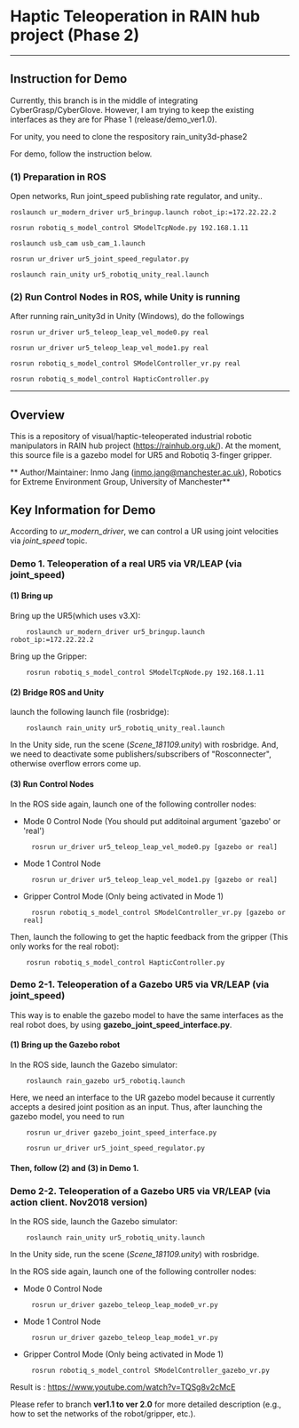 # Haptic Teleoperation in RAIN hub project (Phase 2)

---
## Instruction for Demo

Currently, this branch is in the middle of integrating CyberGrasp/CyberGlove. However, I am trying to keep the existing interfaces as they are for Phase 1 (release/demo_ver1.0). 

For unity, you need to clone the respository rain_unity3d-phase2

For demo, follow the instruction below. 

### (1) Preparation in ROS

Open networks, Run joint_speed publishing rate regulator, and unity..

	roslaunch ur_modern_driver ur5_bringup.launch robot_ip:=172.22.22.2

	rosrun robotiq_s_model_control SModelTcpNode.py 192.168.1.11

	roslaunch usb_cam usb_cam_1.launch

	rosrun ur_driver ur5_joint_speed_regulator.py

	roslaunch rain_unity ur5_robotiq_unity_real.launch

### (2) Run Control Nodes in ROS, while Unity is running 

After running rain_unity3d in Unity (Windows), do the followings

	rosrun ur_driver ur5_teleop_leap_vel_mode0.py real

	rosrun ur_driver ur5_teleop_leap_vel_mode1.py real

	rosrun robotiq_s_model_control SModelController_vr.py real
    
    rosrun robotiq_s_model_control HapticController.py





---
## Overview
This is a repository of visual/haptic-teleoperated industrial robotic manipulators in RAIN hub project (https://rainhub.org.uk/). 
At the moment, this source file is a gazebo model for UR5 and Robotiq 3-finger gripper. 

** Author/Maintainer: Inmo Jang (inmo.jang@manchester.ac.uk), Robotics for Extreme Environment Group, University of Manchester**


## Key Information for Demo

According to *ur_modern_driver*, we can control a UR using joint velocities via *joint_speed* topic. 







### Demo 1. Teleoperation of a real UR5 via VR/LEAP (via joint_speed)


#### (1) Bring up 

Bring up the UR5(which uses v3.X):

        roslaunch ur_modern_driver ur5_bringup.launch robot_ip:=172.22.22.2
        
        
Bring up the Gripper:

        rosrun robotiq_s_model_control SModelTcpNode.py 192.168.1.11


#### (2) Bridge ROS and Unity

launch the following launch file (rosbridge):

        roslaunch rain_unity ur5_robotiq_unity_real.launch


In the Unity side, run the scene (*Scene_181109.unity*) with rosbridge. And, we need to deactivate some publishers/subscribers of "Rosconnecter", otherwise overflow errors come up. 


#### (3) Run Control Nodes

In the ROS side again, launch one of the following controller nodes:

- Mode 0 Control Node (You should put additoinal argument 'gazebo' or 'real')

        rosrun ur_driver ur5_teleop_leap_vel_mode0.py [gazebo or real]

- Mode 1 Control Node 

        rosrun ur_driver ur5_teleop_leap_vel_mode1.py [gazebo or real] 

- Gripper Control Mode (Only being activated in Mode 1)

        rosrun robotiq_s_model_control SModelController_vr.py [gazebo or real] 
        

Then, launch the following to get the haptic feedback from the gripper (This only works for the real robot):

        rosrun robotiq_s_model_control HapticController.py


### Demo 2-1. Teleoperation of a Gazebo UR5 via VR/LEAP (via joint_speed)

This way is to enable the gazebo model to have the same interfaces as the real robot does, by using **gazebo_joint_speed_interface.py**. 

#### (1) Bring up the Gazebo robot

In the ROS side, launch the Gazebo simulator:

        roslaunch rain_gazebo ur5_robotiq.launch

Here, we need an interface to the UR gazebo model because it currently accepts a desired joint position as an input. 
Thus, after launching the gazebo model, you need to run

        rosrun ur_driver gazebo_joint_speed_interface.py
        
        rosrun ur_driver ur5_joint_speed_regulator.py

#### Then, follow (2) and (3) in Demo 1.




### Demo 2-2. Teleoperation of a Gazebo UR5 via VR/LEAP (via action client. Nov2018 version)

In the ROS side, launch the Gazebo simulator:

        roslaunch rain_unity ur5_robotiq_unity.launch

In the Unity side, run the scene (*Scene_181109.unity*) with rosbridge. 

In the ROS side again, launch one of the following controller nodes:

- Mode 0 Control Node

        rosrun ur_driver gazebo_teleop_leap_mode0_vr.py


- Mode 1 Control Node

        rosrun ur_driver gazebo_teleop_leap_mode1_vr.py

- Gripper Control Mode (Only being activated in Mode 1)

        rosrun robotiq_s_model_control SModelController_gazebo_vr.py


Result is : https://www.youtube.com/watch?v=TQSg8v2cMcE


Please refer to branch **ver1.1 to ver 2.0** for more detailed description (e.g., how to set the networks of the robot/gripper, etc.).  
        



        